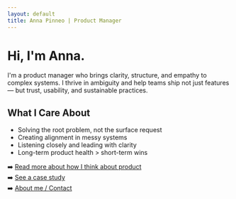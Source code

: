 ```yaml
---
layout: default
title: Anna Pinneo | Product Manager
---
```


# Hi, I'm Anna.

I'm a product manager who brings clarity, structure, and empathy to complex systems. I thrive in ambiguity and help teams ship not just features — but trust, usability, and sustainable practices.

## What I Care About
- Solving the root problem, not the surface request
- Creating alignment in messy systems
- Listening closely and leading with clarity
- Long-term product health > short-term wins

➡️ [Read more about how I think about product](philosophy.md)  
➡️ [See a case study](case-study-timekeeping.md)  
➡️ [About me / Contact](about.md)
